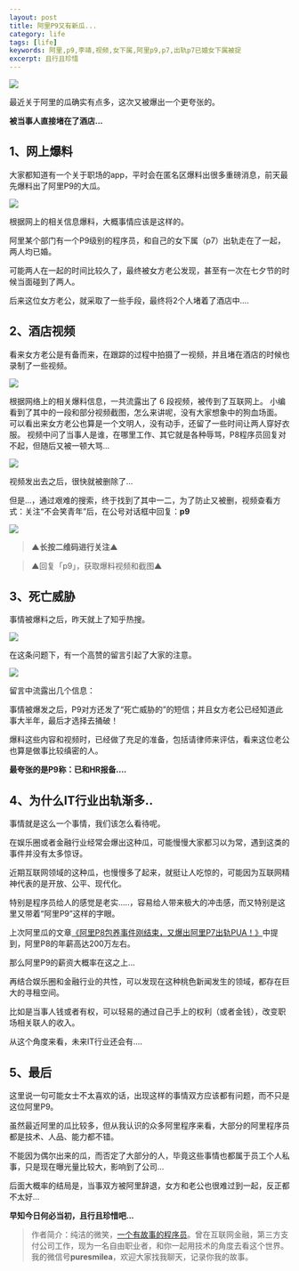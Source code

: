 ```yaml
---
layout: post
title: 阿里P9又有新瓜...
category: life
tags: [life]
keywords: 阿里,p9,李靖,视频,女下属,阿里p9,p7,出轨p7已婚女下属被捉
excerpt: 且行且珍惜
---
```


![](http://favorites.ren/assets/images/2020/it/xingua/xingua01.jpg) 

最近关于阿里的瓜确实有点多，这次又被爆出一个更夸张的。

**被当事人直接堵在了酒店...**

## 1、网上爆料

大家都知道有一个关于职场的app，平时会在匿名区爆料出很多重磅消息，前天最先爆料出了阿里P9的大瓜。

![](http://favorites.ren/assets/images/2020/it/xingua/xingua02.jpg) 

根据网上的相关信息爆料，大概事情应该是这样的。

阿里某个部门有一个P9级别的程序员，和自己的女下属（p7）出轨走在了一起，两人均已婚。

可能两人在一起的时间比较久了，最终被女方老公发现，甚至有一次在七夕节的时候当面碰到了两人。

后来这位女方老公，就采取了一些手段，最终将2个人堵着了酒店中....

## 2、酒店视频

看来女方老公是有备而来，在跟踪的过程中拍摄了一视频，并且堵在酒店的时候也录制了一些视频。

![](http://favorites.ren/assets/images/2020/it/xingua/xingua03.jpg) 

根据网络上的相关爆料信息，一共流露出了 6 段视频，被传到了互联网上。
小编看到了其中的一段和部分视频截图，怎么来讲呢，没有大家想象中的狗血场面。
可以看出来女方老公也算是一个文明人，没有动手，还留了一些时间让两人穿好衣服。
视频中问了当事人是谁，在哪里工作、其它就是各种辱骂，P8程序员回复对不起，但随后又被一顿大骂...

![](http://favorites.ren/assets/images/2020/it/xingua/xingua04.jpg) 

视频发出去之后，很快就被删除了...

但是...，通过艰难的搜索，终于找到了其中一二，为了防止又被删，视频查看方式：关注“不会笑青年”后，在公号对话框中回复：**p9**

![](http://favorites.ren/assets/images/2020/it/xingua/xingua05.jpg) 

>**▲长按二维码进行关注▲**

>▲回复「p9」，获取爆料视频和截图▲

## 3、死亡威胁

事情被爆料之后，昨天就上了知乎热搜。

![](http://favorites.ren/assets/images/2020/it/xingua/xingua06.jpg) 

在这条问题下，有一个高赞的留言引起了大家的注意。

![](http://favorites.ren/assets/images/2020/it/xingua/xingua07.jpg) 

留言中流露出几个信息：

事情被爆发之后，P9对方还发了“死亡威胁的”的短信；并且女方老公已经知道此事大半年，最后才选择去捅破！

爆料这些内容和视频时，已经做了充足的准备，包括请律师来评估，看来这位老公也算是做事比较缜密的人。

**最夸张的是P9称：已和HR报备....**

## 4、为什么IT行业出轨渐多..

事情就是这么一个事情，我们该怎么看待呢。

在娱乐圈或者金融行业经常会爆出这种瓜，可能慢慢大家都习以为常，遇到这类的事件并没有太多惊讶。

近期互联网领域的这种瓜，也慢慢多了起来，就挺让人吃惊的，可能因为互联网精神代表的是开放、公平、现代化。

特别是程序员给人的感觉是老实.....，容易给人带来极大的冲击感，而又特别是这里又带着“阿里P9”这样的字眼。

上次阿里瓜的文章[《阿里P8包养事件刚结束，又爆出阿里P7出轨PUA！》](https://mp.weixin.qq.com/s/rGcmqTfJh9tQ93TCYnPnGw)中提到，阿里P8的年薪高达200万左右。

那么阿里P9的薪资大概率在这之上...

再结合娱乐圈和金融行业的共性，可以发现在这种桃色新闻发生的领域，都存在巨大的寻租空间。

比如是当事人钱或者有权，可以轻易的通过自己手上的权利（或者金钱），改变职场相关联人的收入。

从这个角度来看，未来IT行业还会有....

## 5、最后

这里说一句可能女士不太喜欢的话，出现这样的事情双方应该都有问题，而不只是这位阿里P9。

虽然最近阿里的瓜比较多，但从我认识的众多阿里程序来看，大部分的阿里程序员都是技术、人品、能力都不错。

不能因为偶尔出来的瓜，而否定了大部分的人，毕竟这些事情也都属于员工个人私事，只是现在曝光量比较大，影响到了公司...

后面大概率的结局是，当事双方被阿里辞退，女方和老公也很难过到一起，反正都不太好...

**早知今日何必当初，且行且珍惜吧...**


>作者简介：纯洁的微笑，[一个有故事的程序员](http://www.intelyes.xyz/life/2020/03/25/fengkou-10year.html)。曾在互联网金融，第三方支付公司工作，现为一名自由职业者，和你一起用技术的角度去看这个世界。我的微信号**puresmilea**，欢迎大家找我聊天，记录你我的故事。




